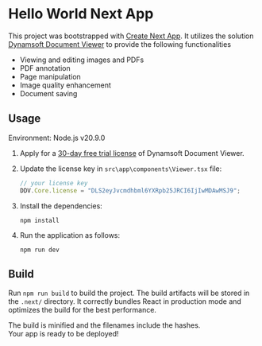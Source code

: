 # Hello World Next App

This project was bootstrapped with [Create Next App](https://www.npmjs.com/package/create-next-app). It utilizes the solution [Dynamsoft Document Viewer](https://www.dynamsoft.com/document-viewer/docs/introduction/) to provide the following functionalities

- Viewing and editing images and PDFs
- PDF annotation
- Page manipulation
- Image quality enhancement
- Document saving

## Usage

Environment: Node.js v20.9.0

1. Apply for a [30-day free trial license](https://www.dynamsoft.com/customer/license/trialLicense?product=ddv&deploymenttype=browser) of Dynamsoft Document Viewer.

2. Update the license key in `src\app\components\Viewer.tsx` file:

   ```javascript
   // your license key
   DDV.Core.license = "DLS2eyJvcmdhbml6YXRpb25JRCI6IjIwMDAwMSJ9";
   ```

3. Install the dependencies:

   ```
   npm install
   ```

4. Run the application as follows:

   ```
   npm run dev
   ```

## Build

Run `npm run build` to build the project. The build artifacts will be stored in the `.next/` directory. 
It correctly bundles React in production mode and optimizes the build for the best performance.

The build is minified and the filenames include the hashes.<br />
Your app is ready to be deployed!